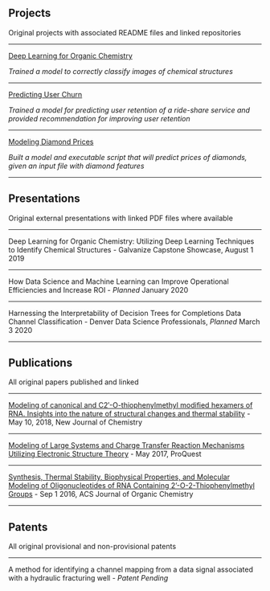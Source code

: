 ## Projects

Original projects with associated README files and linked repositories

---

[Deep Learning for Organic Chemistry](https://cwolfbrandt.github.io/csk/)

*Trained a model to correctly classify images of chemical structures*

---
[Predicting User Churn](https://cwolfbrandt.github.io/predicting_churn/)

*Trained a model for predicting user retention of a ride-share service and provided recommendation for improving user retention*

---
[Modeling Diamond Prices](https://cwolfbrandt.github.io/diamond_dataset/)

*Built a model and executable script that will predict prices of diamonds, given an input file with diamond features*

---


## Presentations

Original external presentations with linked PDF files where available

---

Deep Learning for Organic Chemistry: Utilizing Deep Learning Techniques to Identify Chemical Structures - Galvanize Capstone Showcase, August 1 2019

---

How Data Science and Machine Learning can Improve Operational Efficiencies and Increase ROI - *Planned* January 2020

---

Harnessing the Interpretability of Decision Trees for Completions Data Channel Classification - Denver Data Science Professionals, *Planned* March 3 2020

---


## Publications

All original papers published and linked

---

[Modeling of canonical and C2′-O-thiophenylmethyl modified hexamers of RNA. Insights into the nature of structural changes and thermal stability](https://pubs.rsc.org/en/content/articlelanding/2018/nj/c8nj01739e#!divAbstract) - May 10, 2018, New Journal of Chemistry

---

[Modeling of Large Systems and Charge Transfer Reaction Mechanisms Utilizing Electronic Structure Theory](http://digital.auraria.edu/AA00006543/00001) - May 2017, ProQuest

---

[Synthesis, Thermal Stability, Biophysical Properties, and Molecular Modeling of Oligonucleotides of RNA Containing 2’-O-2-Thiophenylmethyl Groups](https://pubs.acs.org/doi/abs/10.1021/acs.joc.6b01615) - Sep 1 2016, ACS Journal of Organic Chemistry

---

## Patents

All original provisional and non-provisional patents

---

A method for identifying a channel mapping from a data signal associated with a hydraulic fracturing well - *Patent Pending*
